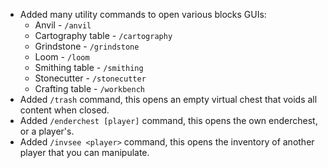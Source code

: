 - Added many utility commands to open various blocks GUIs:
  - Anvil - `/anvil`
  - Cartography table - `/cartography`
  - Grindstone - `/grindstone`
  - Loom - `/loom`
  - Smithing table - `/smithing`
  - Stonecutter - `/stonecutter`
  - Crafting table - `/workbench`
- Added `/trash` command, this opens an empty virtual chest that voids all content when closed.
- Added `/enderchest [player]` command, this opens the own enderchest, or a player's.
- Added `/invsee <player>` command, this opens the inventory of another player that you can manipulate.